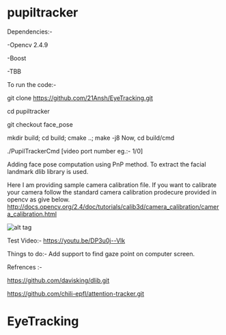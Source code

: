 # pupiltracker
  
  Dependencies:-

  -Opencv 2.4.9
  
  -Boost
  
  -TBB
  
  To run the code:-
  
  git clone https://github.com/21Ansh/EyeTracking.git
  
  cd pupiltracker
  
  git checkout face_pose
  
  mkdir build; cd build; cmake ..; make -j8
  Now,
  cd build/cmd
  
  ./PupilTrackerCmd [video port number eg.:- 1/0]
  
Adding face pose computation using PnP method. To extract the facial landmark dlib library is used.

Here I am providing sample camera calibration file. If you want to calibrate your camera follow the standard camera calibration prodecure provided in opencv as give below.
http://docs.opencv.org/2.4/doc/tutorials/calib3d/camera_calibration/camera_calibration.html
 
 
![alt tag](https://github.com/21Ansh/EyeTracking/sample.png)


Test Video:-
https://youtu.be/DP3u0j--Vlk

Things to do:-
Add support to find gaze point on computer screen.



Refrences :-

https://github.com/davisking/dlib.git

https://github.com/chili-epfl/attention-tracker.git
# EyeTracking
